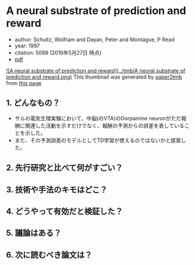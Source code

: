# A neural substrate of prediction and reward
- author: Schultz, Wolfram and Dayan, Peter and Montague, P Read
- year: 1997
- citation: 5089 (2016年5月27日 時点)
- [pdf](http://citeseerx.ist.psu.edu/viewdoc/download?doi=10.1.1.133.6176&rep=rep1&type=pdf)

[![A neural substrate of prediction and reward](../tmb/A neural substrate of prediction and reward.png)](http://citeseerx.ist.psu.edu/viewdoc/download?doi=10.1.1.133.6176&rep=rep1&type=pdf)
This thumbnail was generated by [paper2tmb](https://github.com/sotetsuk/paper2tmb) from [this page](http://citeseerx.ist.psu.edu/viewdoc/download?doi=10.1.1.133.6176&rep=rep1&type=pdf)

## 1. どんなもの？
- サルの電気生理実験において、中脳(のVTA)のDorpamine neuronがただ報酬に関連した活動を示すだけでなく、報酬の予測からの誤差を表していることを示した。
- また、その予測誤差のモデルとしてTD学習が使えるのではないかと提案した。

## 2. 先行研究と比べて何がすごい？
## 3. 技術や手法のキモはどこ？
## 4. どうやって有効だと検証した？
## 5. 議論はある？
## 6. 次に読むべき論文は？

